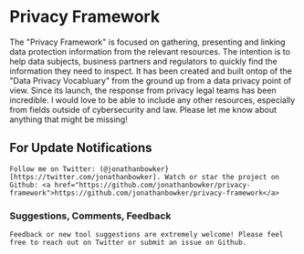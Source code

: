 # Privacy Framework
The "Privacy Framework" is focused on gathering, presenting and linking data protection information from the relevant resources. The intention is to help data subjects, business partners and regulators to quickly find the information they need to inspect. It has been created and built ontop of the "Data Privacy Vocabluary" from the ground up from a data privacy point of view. Since its launch, the response from privacy legal teams has been incredible. I would love to be able to include any other resources, especially from fields outside of cybersecurity and law. Please let me know about anything that might be missing!

   ## For Update Notifications
    Follow me on Twitter: (@jonathanbowker}[https://twitter.com/jonathanbowker]. Watch or star the project on Github: <a href="https://github.com/jonathanbowker/privacy-framework">https://github.com/jonathanbowker/privacy-framework</a>

   ### Suggestions, Comments, Feedback
    Feedback or new tool suggestions are extremely welcome! Please feel free to reach out on Twitter or submit an issue on Github.

